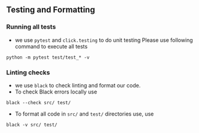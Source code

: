 ## Testing and Formatting

### Running all tests
* we use `pytest` and `click.testing` to do unit testing
Please use following command to execute all tests

```shell
python -m pytest test/test_* -v
```

### Linting checks
* we use `black` to check linting and format our code.
* To check Black errors locally use
```shell
black --check src/ test/
```

* To format all code in `src/` and `test/` directories use, use
```shell
black -v src/ test/
```
